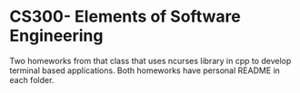 # CS300- Elements of Software Engineering

Two homeworks from that class that uses ncurses library in cpp to develop terminal based applications.
Both homeworks have personal README in each folder.
